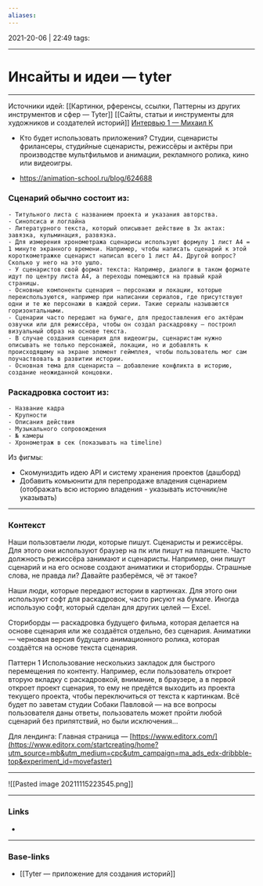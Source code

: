 ```yaml
---
aliases:
---
```

2021-20-06 | 22:49
tags: 
___

# Инсайты и идеи — tyter

---

Источники идей:
[[Картинки, рференсы, ссылки, Паттерны из других инструментов и сфер — Tyter]]
[[Сайты, статьи и инструменты для художников и создателей историй]]
[Интервью 1 — Михаил К]()

* Кто будет использовать приложения? Студии, сценаристы фрилансеры, студийные сценаристы, режиссёры и актёры при производстве мультфильмов и анимации, рекламного ролика, кино или видеоигры.

* https://animation-school.ru/blog/624688

### Сценарий обычно состоит из: 
 	- Титульного листа с названием проекта и указания авторства.
 	- Синопсиса и логлайна
	- Литературного текста, который описывает действие в 3х актах: завязка, кульминация, развязка.
	- Для измерения хронометража сценарисы используют формулу 1 лист A4 = 1 минуте экранного времени. Например, чтобы написать сценарий к этой короткометражке сценарист написал всего 1 лист А4. Другой вопрос? Сколько у него на это ушло. 
	- У сценаристов свой формат текста: Например, диалоги в таком формате идут по центру листа A4, а переходы помещаются на правый край страницы.
	- Основные компоненты сценария — персонажи и локации, которые переиспользуются, например при написании сериалов, где присутствуют одни и те же персонажи в каждой серии. Такие сериалы называются горизонтальными.
	- Сценарии часто передают на бумаге, для предоставления его актёрам озвучки или для режиссёра, чтобы он создал раскадровку — построил визуальный образ на основе текста.
	- В случае создания сценария для видеоигры, сценаристам нужно описывать не только персонажей, локации, но и добавлять к происходящему на экране элемент геймплея, чтобы пользователь мог сам поучаствовать в развитии истории.
	- Основная тема для сценариста — добавление конфликта в историю, создание неожиданной концовки.

### Раскадровка состоит из: 
 	- Название кадра
	- Крупности
	- Описания действия
	- Музыкального сопровождения
	- № камеры
	- Хронометраж в сек (показывать на timeline)

Из фигмы:
- Скомуниздить идею API и систему хранения проектов (дашборд)
- Добавить комьюнити для перепродаже владения сценарием (отображать всю историю владения - указывать источник/не указывать)

---

### Контекст

Наши пользовтаели люди, которые пишут. Сценаристы и режиссёры. Для этого они используют браузер на пк или пишут на планшете. Часто должность режиссёра занимают и сценаристы. Например, они пишут сценарий и на его основе создают аниматики и сториборды. Страшные слова, не правда ли? Давайте разберёмся, чё эт такое?

Наши люди, которые передают истории в картинках. Для этого они используют софт для раскадровок, часто рисуют на бумаге. Иногда использую софт, который сделан для других целей — Excel.

Сториборды — раскадровка будущего фильма, которая делается на основе сценария или же создаётся отдельно, без сценария. 
Аниматики — черновая версия будущего анимационного ролика, которая создаётся на основе текста сценария.

Паттерн 1 
Использование несколькиз закладок для быстрого перемещения по контенту. Например, если пользователь откроет вторую вкладку с раскадровкой, внимание, в браузере, а в первой откроет проект сценария, то ему не предётся выходить из проекта текущего проекта, чтобы переключиться от текста к картинкам. Всё будет по заветам студии Собаки Павловой — на все вопросы пользователя даны ответы, пользователь может пройти любой сценарий без припятствий, но были исключения...



Для лендинга:
Главная страница — [https://www.editorx.com/](https://www.editorx.com/startcreating/home?utm_source=mb&utm_medium=cpc&utm_campaign=ma_ads_edx-dribbble-top&experiment_id=movefaster)



---

![[Pasted image 20211115223545.png]]



___
### Links
- 

___
### Base-links
- [[Tyter — приложение для создания историй]]

